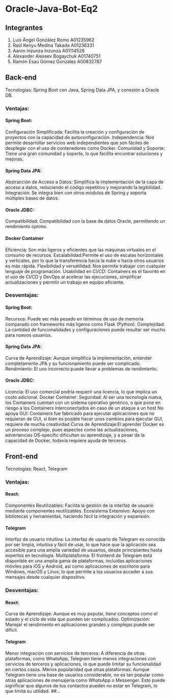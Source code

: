 # Oracle-Java-Bot-Eq2

## Integrantes

1. Luis Ángel González Romo A01235962
2. Raúl Kenyu Medina Takada A01236331
3. Aaron Inzunza Inzunza A01114528
4. Alexander Alexeev Bogaychuk A01740751
5. Ramón Esaú Gómez González A00832787




## Back-end
Tecnologías: Spring Boot con Java, Spring Data JPA, y conexión a Oracle DB.
### Ventajas:
#### Spring Boot:
Configuración Simplificada: Facilita la creación y configuración de proyectos con la capacidad de autoconfiguración.
Independencia: Nos permite desarrollar servicios web independientes que son fáciles de desplegar con el uso de contenedores como Docker.
Comunidad y Soporte: Tiene una gran comunidad y soporte, lo que facilita encontrar soluciones y mejoras.
#### Spring Data JPA:
Abstracción de Acceso a Datos: Simplifica la implementación de la capa de acceso a datos, reduciendo el código repetitivo y mejorando la legibilidad.
Integración: Se integra bien con otros módulos de Spring y soporta múltiples bases de datos.
#### Oracle JDBC:
Compatibilidad: Compatibilidad con la base de datos Oracle, permitiendo un rendimiento óptimo.
#### Docker Container
Eficiencia: Son más ligeros y eficientes que las máquinas virtuales en el consumo de recursos.
Escalabilidad:Permite el uso de escalas horizontales y verticales, por lo que la transferencia hacia la nube o hacia otros usuarios es más rápida.
Flexibilidad y versatilidad: Nos permite trabajar con cualquier lenguaje de programación.
Usabilidad en CI/CD: Containers es el favorito en el uso de CI/CD y DevOps al acelerar las ejecuciones, simplificar actualizaciones y permitir un trabajo en equipo eficiente.

### Desventajas:
#### Spring Boot:
Recursos: Puede ser más pesado en términos de uso de memoria comparado con frameworks más ligeros como Flask (Python).
Complejidad: La cantidad de funcionalidades y configuraciones puede resultar ser mucho para nuevos usuarios.
#### Spring Data JPA:
Curva de Aprendizaje: Aunque simplifica la implementación, entender completamente JPA y su funcionamiento puede ser complicado.
Rendimiento: El uso incorrecto puede llevar a problemas de rendimiento.
#### Oracle JDBC:
Licencia: El uso comercial podría requerir una licencia, lo que implica un costo adicional.
Docker Container:
Seguridad: Al ser una tecnología nueva, los Containers cuentan con un sistema operativo genérico, o que pone en riesgo a los Containers interconectados en caso de un ataque a un host
No apoya GUI: Containers fue fabricado para ejecutar aplicaciones que no requieran de GUI, si bien es posible hacer unos cambios para ejecutar GUI, requiere de mucha creatividad
Curva de Aprendizaje:El aprender Docker es un proceso complejo, pues aspectos como las actualizaciones, advertencias OS-specific dificultan su aprendizaje, y a pesar de la capacidad de Docker, todavía requiere ayuda de terceros.
## Front-end
Tecnologías: React, Telegram
### Ventajas:
#### React: 
Componentes Reutilizables: Facilita la gestión de la interfaz de usuario mediante componentes reutilizables.
Ecosistema Extensivo: Apoyo con bibliotecas y herramientas, haciendo fácil la integración y expansión.
#### Telegram
Interfaz de usuario intuitiva: La interfaz de usuario de Telegram es conocida por ser limpia, intuitiva y fácil de usar, lo que hace que la aplicación sea accesible para una amplia variedad de usuarios, desde principiantes hasta expertos en tecnología.
Multiplataforma: El frontend de Telegram está disponible en una amplia gama de plataformas, incluidas aplicaciones móviles para iOS y Android, así como aplicaciones de escritorio para Windows, macOS y Linux, lo que permite a los usuarios acceder a sus mensajes desde cualquier dispositivo.

### Desventajas:
#### React: 
Curva de Aprendizaje: Aunque es muy popular, tiene conceptos como el estado y el ciclo de vida que pueden ser complicados.
Optimización: Manejar el rendimiento en aplicaciones grandes y complejas puede ser difícil.
#### Telegram
Menor integración con servicios de terceros: A diferencia de otras plataformas, como WhatsApp, Telegram tiene menos integraciones con servicios de terceros y aplicaciones, lo que puede limitar su funcionalidad en ciertos casos.
Menos popularidad que otras plataformas: Aunque Telegram tiene una base de usuarios considerable, no es tan popular como otras aplicaciones de mensajería como WhatsApp o Messenger. Esto puede significar que algunos de tus contactos pueden no estar en Telegram, lo que limita su utilidad.
##...
